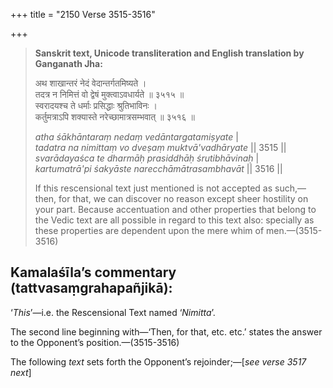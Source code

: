 +++
title = "2150 Verse 3515-3516"

+++
> **Sanskrit text, Unicode transliteration and English translation by Ganganath Jha:** 
>
> अथ शाखान्तरं नेदं वेदान्तर्गतमिष्यते ।  
> तदत्र न निमित्तं वो द्वेषं मुक्त्वाऽवधार्यते ॥ ३५१५ ॥  
> स्वरादयश्च ते धर्माः प्रसिद्धाः श्रुतिभाविनः ।  
> कर्तुमत्राऽपि शक्यास्ते नरेच्छामात्रसम्भवात् ॥ ३५१६ ॥ 
>
> *atha śākhāntaraṃ nedaṃ vedāntargatamiṣyate* \|  
> *tadatra na nimittaṃ vo dveṣaṃ muktvā'vadhāryate* \|\| 3515 \|\|  
> *svarādayaśca te dharmāḥ prasiddhāḥ śrutibhāvinaḥ* \|  
> *kartumatrā'pi śakyāste narecchāmātrasambhavāt* \|\| 3516 \|\| 
>
> If this rescensional text just mentioned is not accepted as such,—then, for that, we can discover no reason except sheer hostility on your part. Because accentuation and other properties that belong to the Vedic text are all possible in regard to this text also: specially as these properties are dependent upon the mere whim of men.—(3515-3516)



## Kamalaśīla’s commentary (tattvasaṃgrahapañjikā):

‘*This*’—i.e. the Rescensional Text named ‘*Nimitta*’.

The second line beginning with—‘Then, for that, etc. etc.’ states the answer to the Opponent’s position.—(3515-3516)

The following *text* sets forth the Opponent’s rejoinder;—[*see verse 3517 next*]


